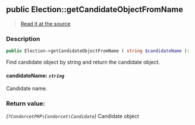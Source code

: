 ## public Election::getCandidateObjectFromName

> [Read it at the source](https://github.com/julien-boudry/Condorcet/blob/master/src/ElectionProcess/CandidatesProcess.php#L101)

### Description    

```php
public Election->getCandidateObjectFromName ( string $candidateName ): ?CondorcetPHP\Condorcet\Candidate
```

Find candidate object by string and return the candidate object.
    

#### **candidateName:** *`string`*   
Candidate name.    


### Return value:   

*(`?CondorcetPHP\Condorcet\Candidate`)* Candidate object

